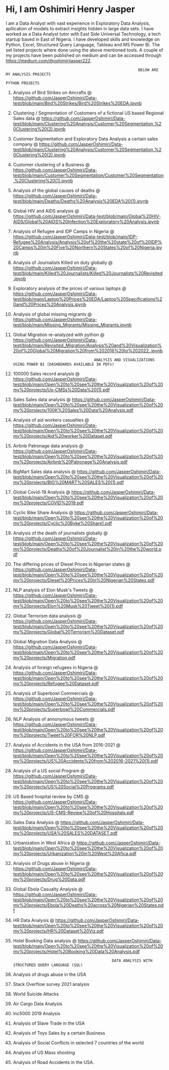 # Hi, I am Oshimiri Henry Jasper

I am a Data Analyst with vast experience in Exploratory Data Analysis, apllication of models to extract insights hidden in large data sets. I have worked as a Data Analyst tutor with East Side Universal Technology, a tech startup based in East of Nigeria. I have developed skills and knowledge on Python, Excel, Structured Query Language, Tableau and MS Power Bi. The set listed projects where done using the above mentioned tools. A couple of my projects have been published on medium and can be accessed through https://medium.com/@oshimirijasper222.

                                                               BELOW ARE MY ANALYSIS PROJECTS
                                                                      PYTHON PROJECTS
1. Analysis of Bird Strikes on Aircrafts @ https://github.com/JasperOshimiri/Data-test/blob/main/Bird%20Strikes/Bird%20Strikes%20EDA.ipynb

2. Clustering / Segmentation of Customers of a fictional US based Regional Sales data @ https://github.com/JasperOshimiri/Data-test/blob/main/Clustering%20Analysis/Customer%20Segmentation.%20Clustering%20(2).ipynb

3. Customer Segmentation and Exploratory Data Analysis a certain sales company @ https://github.com/JasperOshimiri/Data-test/blob/main/Clustering%20Analysis/Customer%20Segmentation.%20Clustering%20(2).ipynb

4. Customer clustering of a Business @ https://github.com/JasperOshimiri/Data-test/blob/main/Customer%20Segmentation/Customer%20Segmentation.%20Clustering%20(1).ipynb

5. Analysis of the global causes of deaths @ https://github.com/JasperOshimiri/Data-test/blob/main/Deaths/Deaths%20Analysis%20EDA%20(1).ipynb

6. Global HIV and AIDS analysis @ https://github.com/JasperOshimiri/Data-test/blob/main/Global%20HIV-AIDS/Global%20AIDS%20Infection%20Exploratory%20Analysis.ipynb

7. Analysis of Refugee and IDP Camps in Nigeria @ https://github.com/JasperOshimiri/Data-test/blob/main/IDP-Refugee%20Analysis/Analysis%20of%20the%20state%20of%20IDP%20Camps%20in%20Five%20Northern%20States%20of%20Nigeria.ipynb

8. Analysis of Journalists Killed on duty globally @ https://github.com/JasperOshimiri/Data-test/blob/main/Killed%20Journalists/Killed%20Journalists%20Revisited.ipynb

9. Exploratory analysis of the prices of various laptops @ https://github.com/JasperOshimiri/Data-test/blob/main/Laptop%20Prices%20EDA/Laptop%20Specifications%20and%20Prices%20Analysis.ipynb

10. Analysis of global missing migrants @ https://github.com/JasperOshimiri/Data-test/blob/main/Missing_Migrants/Missing_Migrants.ipynb

11. Global Migration re-analyzed with python @ https://github.com/JasperOshimiri/Data-test/blob/main/Revisited_Migration/Analysis%20and%20Visualization%20of%20Global%20Migration%20from%202016%20to%202022..ipynb


                                            ANALYSIS AND VISUALIZATIONS USING POWER BI (DASHBOARDS AVAILABLE IN PDFs)
 1. 100000 Sales record analysis @ https://github.com/JasperOshimiri/Data-test/blob/main/Open%20to%20see%20the%20Visualization%20of%20my%20projects/Us-CMSs%20Data%20(1).pdf
 
 2. Sales Sales data analysis @ https://github.com/JasperOshimiri/Data-test/blob/main/Open%20to%20see%20the%20Visualization%20of%20my%20projects/100K%20Sales%20Data%20Analysis.pdf
 
 3. Analysis of aid workers casualties @ https://github.com/JasperOshimiri/Data-test/blob/main/Open%20to%20see%20the%20Visualization%20of%20my%20projects/Aid%20worker%20Dataset.pdf
 
 4. Airbnb Patronage data analysis @ https://github.com/JasperOshimiri/Data-test/blob/main/Open%20to%20see%20the%20Visualization%20of%20my%20projects/Airbnb%20Patronage%20Analysis.pdf
 
 5. BigMart Sales data analysis @ https://github.com/JasperOshimiri/Data-test/blob/main/Open%20to%20see%20the%20Visualization%20of%20my%20projects/BIG%20MART%20SALES%20(1).pdf
 
 6. Global Covid-19 Analysis @ https://github.com/JasperOshimiri/Data-test/blob/main/Open%20to%20see%20the%20Visualization%20of%20my%20projects/COVID%2019.pdf
 
 7. Cyclic Bike Share Analysis @ https://github.com/JasperOshimiri/Data-test/blob/main/Open%20to%20see%20the%20Visualization%20of%20my%20projects/Cyclic%20Byke%20Share1.pdf
 
 8. Analysis of the death of journalists globally @ https://github.com/JasperOshimiri/Data-test/blob/main/Open%20to%20see%20the%20Visualization%20of%20my%20projects/Deaths%20of%20Journalist%20in%20the%20world.pdf
 
 9. The differing prices of Diesel Prices in Nigerian states @ https://github.com/JasperOshimiri/Data-test/blob/main/Open%20to%20see%20the%20Visualization%20of%20my%20projects/Diesel%20Prices%20in%20Nigerian%20States.pdf
 
 10. NLP analysis of Elon Musk's Tweets @ https://github.com/JasperOshimiri/Data-test/blob/main/Open%20to%20see%20the%20Visualization%20of%20my%20projects/Elon%20Musk%20Tweet%20(1).pdf
 
 11. Global Terrorism data analysis @ https://github.com/JasperOshimiri/Data-test/blob/main/Open%20to%20see%20the%20Visualization%20of%20my%20projects/Global%20Terrorism%20Dataset.pdf
 
 12. Global Migration Data Analysis @ https://github.com/JasperOshimiri/Data-test/blob/main/Open%20to%20see%20the%20Visualization%20of%20my%20projects/Migration.pdf
 
 13. Analysis of foreign refugees in Nigeria @ https://github.com/JasperOshimiri/Data-test/blob/main/Open%20to%20see%20the%20Visualization%20of%20my%20projects/Refugee%20Dataset.pdf
 
 14. Analysis of Superbowl Commercials @ https://github.com/JasperOshimiri/Data-test/blob/main/Open%20to%20see%20the%20Visualization%20of%20my%20projects/Superbowl%20Commercials.pdf
 
 15. NLP Analysis of annonymous tweets @ https://github.com/JasperOshimiri/Data-test/blob/main/Open%20to%20see%20the%20Visualization%20of%20my%20projects/Tweet%20FOR%20NLP.pdf
 
 16. Analysis of Accidents in the USA from 2016-2021 @ https://github.com/JasperOshimiri/Data-test/blob/main/Open%20to%20see%20the%20Visualization%20of%20my%20projects/US%20Accidents%20from%202016-2021%20(1).pdf
 
 17. Analysis of a US social Program @ https://github.com/JasperOshimiri/Data-test/blob/main/Open%20to%20see%20the%20Visualization%20of%20my%20projects/US%20Social%20Programs.pdf
 
 18. US Based hospital review by CMS @ https://github.com/JasperOshimiri/Data-test/blob/main/Open%20to%20see%20the%20Visualization%20of%20my%20projects/US-CMS-Review%20of%20Hospitals.pdf
 
 19. Sales Data Analysis @ https://github.com/JasperOshimiri/Data-test/blob/main/Open%20to%20see%20the%20Visualization%20of%20my%20projects/USA%20SALES%20DATASET.pdf
 
 20. Urbanization in West Africa @ https://github.com/JasperOshimiri/Data-test/blob/main/Open%20to%20see%20the%20Visualization%20of%20my%20projects/Urbanization%20in%20West%20Afica.pdf
 
 21. Analysis of Drugs abuse in Nigeria @ https://github.com/JasperOshimiri/Data-test/blob/main/Open%20to%20see%20the%20Visualization%20of%20my%20projects/Drug%20Data.pdf
 
 22. Global Ebola Casualty Analysis @ https://github.com/JasperOshimiri/Data-test/blob/main/Open%20to%20see%20the%20Visualization%20of%20my%20projects/Ebola%20Deaths%20across%20Nigerian%20States.pdf
 
 23. HR Data Analysis @ https://github.com/JasperOshimiri/Data-test/blob/main/Open%20to%20see%20the%20Visualization%20of%20my%20projects/HR%20Dataset%20Viz.pdf
 
 24. Hotel Booking Data analysis @ https://github.com/JasperOshimiri/Data-test/blob/main/Open%20to%20see%20the%20Visualization%20of%20my%20projects/Hotel%20Booking%20Data%20Analysis.pdf
 

                                                     DATA ANALYSIS WITH STRUCTURED QUERY LANGUAGE (SQL)
  1. Analysis of drugs abuse in the USA
  2. Stack Overflow survey 2021 analysis
  3. World Suicide Attacks
  4. Air Cargo Data Analysis
  5. Inc5000 2019 Analysis
  6. Analysis of Slave Trade in the USA
  7. Analysis of Toys Sales by a certain Business
  8. Analysis of Social Conflicts in selected 7 countries of the world
  9. Analysis of US Mass shooting
  10. Analysis of Road Accidents in the USA.
          

